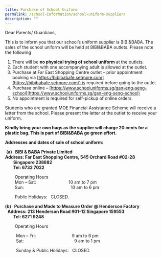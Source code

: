```yaml
---
title: Purchase of School Uniform
permalink: /school-information/school-uniform-supplier/
description: ""
---
```

Dear Parents/ Guardians,

This is to inform you that our school’s uniform supplier is BIBI&BABA. The sales of the school uniform will be held at BIBI&BABA outlets. Please note the following

1.  There will be **no physical trying of school uniform** at the outlets.
2.  Each student with one accompanying adult is allowed at the outlet.
3.  Purchase at Far East Shopping Centre outlet – prior appointment booking via [https://bibibabafe.setmore.com](https://bibibabafe.setmore.com/) is required before going to the outlet
4.  Purchase online – [https://www.schooluniforms.sg/gan-eng-seng-school](https://www.schooluniforms.sg/gan-eng-seng-school)
5.  No appointment is required for self-pickup of online orders.

Students who are granted MOE Financial Assistance Scheme will receive a letter from the school. Please present the letter at the outlet to receive your uniform.

**Kindly bring your own bags as the supplier will charge 20 cents for a plastic bag. This is part of BIBI&BABA go green effort.**

**Addresses and dates of sale of school uniform:**

 **(a)   BIBI & BABA Private Limited**        <br>**Address: Far East Shopping Centre, 545 Orchard Road #02-28  
        Singapore 238882   
        Tel: 6732 7022** 

        Operating Hours  
        Mon – Sat:                           10 am to 7 pm  
        Sun:                                       10 am to 6 pm

        Public Holidays:   CLOSED.       

**(b)   Purchase and Made to Measure Order @ Henderson Factory**       <br>  **Address: 213 Henderson Road #01-12 Singapore 159553  
        Tel: 6271 9248**

        Operating Hours

         Mon – Fri:                              9 am to 6 pm  
         Sat:                                          9 am to 1 pm

         Sunday & Public Holidays:   CLOSED.